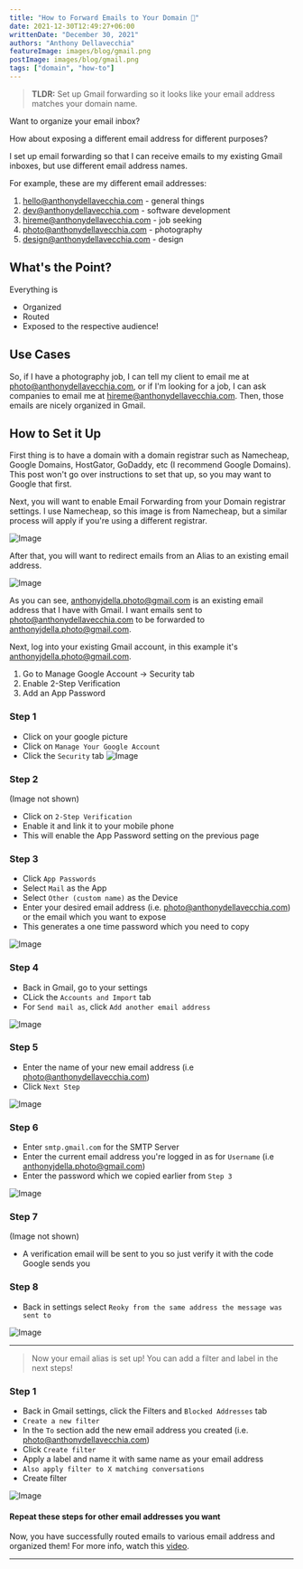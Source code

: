 ```yaml
---
title: "How to Forward Emails to Your Domain 📧"
date: 2021-12-30T12:49:27+06:00
writtenDate: "December 30, 2021"
authors: "Anthony Dellavecchia"
featureImage: images/blog/gmail.png
postImage: images/blog/gmail.png
tags: ["domain", "how-to"]
---
```

> **TLDR:** Set up Gmail forwarding so it looks like your email address matches your domain name.

Want to organize your email inbox?

How about exposing a different email address for different purposes?

I set up email forwarding so that I can receive emails to my existing Gmail inboxes, but use different email address names.

For example, these are my different email addresses:

1. hello@anthonydellavecchia.com - general things
2. dev@anthonydellavecchia.com - software development
3. hireme@anthonydellavecchia.com - job seeking
4. photo@anthonydellavecchia.com - photography
5. design@anthonydellavecchia.com - design

## What's the Point?

Everything is 
* Organized
* Routed
* Exposed to the respective audience! 


## Use Cases

So, if I have a photography job, I can tell my client to email me at photo@anthonydellavecchia.com, or if I'm looking for a job, I can ask companies to email me at hireme@anthonydellavecchia.com. Then, those emails are nicely organized in Gmail.


## How to Set it Up

First thing is to have a domain with a domain registrar such as Namecheap, Google Domains, HostGator, GoDaddy, etc (I recommend Google Domains). This post won't go over instructions to set that up, so you may want to Google that first.

Next, you will want to enable Email Forwarding from your Domain registrar settings. I use Namecheap, so this image is from Namecheap, but a similar process will apply if you're using a different registrar.

![Image](/images/blog/forwarding.png)

After that, you will want to redirect emails from an Alias to an existing email address.

![Image](/images/blog/redirect.png)

As you can see, anthonyjdella.photo@gmail.com is an existing email address that I have with Gmail. I want emails sent to photo@anthonydellavecchia.com to be forwarded to anthonyjdella.photo@gmail.com.


Next, log into your existing Gmail account, in this example it's anthonyjdella.photo@gmail.com.

1. Go to Manage Google Account -> Security tab
2. Enable 2-Step Verification
3. Add an App Password

### Step 1
- Click on your google picture
- Click on `Manage Your Google Account`
- Click the `Security` tab
![Image](/images/blog/manage-google.png)

### Step 2
(Image not shown)
- Click on `2-Step Verification`
- Enable it and link it to your mobile phone
- This will enable the App Password setting on the previous page

### Step 3
- Click `App Passwords`
- Select `Mail` as the App
- Select `Other (custom name)` as the Device
- Enter your desired email address (i.e. photo@anthonydellavecchia.com) or the email which you want to expose
- This generates a one time password which you need to copy

![Image](/images/blog/app-password.png)

### Step 4
- Back in Gmail, go to your settings
- CLick the `Accounts and Import` tab
- For `Send mail as`, click `Add another email address`

![Image](/images/blog/gmail-settings.png)

### Step 5
- Enter the name of your new email address (i.e photo@anthonydellavecchia.com)
- Click `Next Step`

![Image](/images/blog/gmail-settings-2.png)

### Step 6
- Enter `smtp.gmail.com` for the SMTP Server
- Enter the current email address you're logged in as for `Username` (i.e anthonyjdella.photo@gmail.com)
- Enter the password which we copied earlier from `Step 3`

![Image](/images/blog/gmail-settings-3.png)

### Step 7
(Image not shown)
- A verification email will be sent to you so just verify it with the code Google sends you

### Step 8
- Back in settings select `Reoky from the same address the message was sent to`

![Image](/images/blog/gmail-settings.png)

---

> Now your email alias is set up! You can add a filter and label in the next steps!

### Step 1
- Back in Gmail settings, click the Filters and `Blocked Addresses` tab
- `Create a new filter`
- In the `To` section add the new email address you created (i.e. photo@anthonydellavecchia.com)
- Click `Create filter`
- Apply a label and name it with same name as your email address
- `Also apply filter to X matching conversations`
- Create filter

![Image](/images/blog/gmail-settings-4.png)

#### Repeat these steps for other email addresses you want

Now, you have successfully routed emails to various email address and organized them! For more info, watch this [video](https://youtu.be/RbT28X0wiRw).

---
